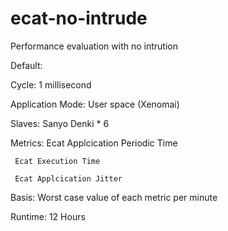 # ecat-no-intrude
Performance evaluation with no intrution

Default: 

Cycle: 1 millisecond

Application Mode: User space (Xenomai)

Slaves: Sanyo Denki * 6

Metrics: Ecat Applcication Periodic Time

	 Ecat Execution Time

	 Ecat Applcication Jitter

Basis: Worst case value of each metric per minute

Runtime: 12 Hours
